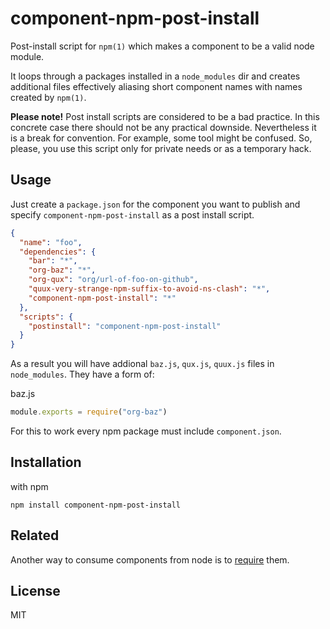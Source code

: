 # component-npm-post-install

Post-install script for `npm(1)` which makes a component to be a valid node module.

It loops through a packages installed in a `node_modules` dir and creates additional
files effectively aliasing short component names with names created by `npm(1)`.

__Please note!__ Post install scripts are considered to be a bad practice. In
this concrete case there should not be any practical downside.
Nevertheless it is a break for convention. For example, some tool
might be confused. So, please, you use this script only for private needs or
as a temporary hack.

## Usage

Just create a `package.json` for the component you want to publish and specify
`component-npm-post-install` as a post install script.

```json
{
  "name": "foo",
  "dependencies": {
    "bar": "*",
    "org-baz": "*",
    "org-qux": "org/url-of-foo-on-github",
    "quux-very-strange-npm-suffix-to-avoid-ns-clash": "*",
    "component-npm-post-install": "*"
  },
  "scripts": {
    "postinstall": "component-npm-post-install"
  }
}
```

As a result you will have addional `baz.js`, `qux.js`, `quux.js` files in `node_modules`.
They have a form of:

baz.js

```javascript
module.exports = require("org-baz")
```

For this to work every npm package must include `component.json`.

## Installation

with npm

```
npm install component-npm-post-install
```

## Related

Another way to consume components from node is to
[require](https://github.com/eldargab/component-as-module) them.

## License

MIT
